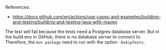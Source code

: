 References:
  - https://docs.github.com/en/actions/use-cases-and-examples/building-and-testing/building-and-testing-java-with-maven

The test will fail because the tests need a Postgres database server. But in the build env in GitHub, there is no database server to connect to. Therefore, the `mvn package` need to run with the option `-DskipTests`.



